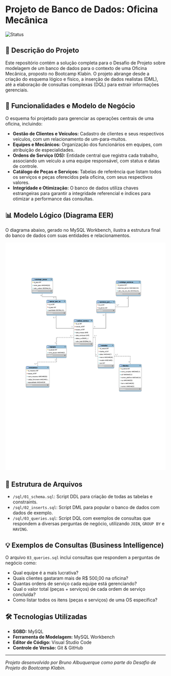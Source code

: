# Projeto de Banco de Dados: Oficina Mecânica

![Status](https://img.shields.io/badge/status-conclu%C3%ADdo-green)

## 📖 Descrição do Projeto

Este repositório contém a solução completa para o Desafio de Projeto sobre modelagem de um banco de dados para o contexto de uma Oficina Mecânica, proposto no Bootcamp Klabin. O projeto abrange desde a criação do esquema lógico e físico, a inserção de dados realistas (DML), até a elaboração de consultas complexas (DQL) para extrair informações gerenciais.

## 🚀 Funcionalidades e Modelo de Negócio

O esquema foi projetado para gerenciar as operações centrais de uma oficina, incluindo:
* **Gestão de Clientes e Veículos:** Cadastro de clientes e seus respectivos veículos, com um relacionamento de um-para-muitos.
* **Equipes e Mecânicos:** Organização dos funcionários em equipes, com atribuição de especialidades.
* **Ordens de Serviço (OS):** Entidade central que registra cada trabalho, associando um veículo a uma equipe responsável, com status e datas de controle.
* **Catálogo de Peças e Serviços:** Tabelas de referência que listam todos os serviços e peças oferecidos pela oficina, com seus respectivos valores.
* **Integridade e Otimização:** O banco de dados utiliza chaves estrangeiras para garantir a integridade referencial e índices para otimizar a performance das consultas.

## 📊 Modelo Lógico (Diagrama EER)

O diagrama abaixo, gerado no MySQL Workbench, ilustra a estrutura final do banco de dados com suas entidades e relacionamentos.

![Modelo Lógico do Banco de Dados](Diagrama_EER_officina.jpg)

## 📁 Estrutura de Arquivos

* `/sql/01_schema.sql`: Script DDL para criação de todas as tabelas e constraints.
* `/sql/02_inserts.sql`: Script DML para popular o banco de dados com dados de exemplo.
* `/sql/03_queries.sql`: Script DQL com exemplos de consultas que respondem a diversas perguntas de negócio, utilizando `JOIN`, `GROUP BY` e `HAVING`.

## 💡 Exemplos de Consultas (Business Intelligence)

O arquivo `03_queries.sql` inclui consultas que respondem a perguntas de negócio como:

* Qual equipe é a mais lucrativa?
* Quais clientes gastaram mais de R$ 500,00 na oficina?
* Quantas ordens de serviço cada equipe está gerenciando?
* Qual o valor total (peças + serviços) de cada ordem de serviço concluída?
* Como listar todos os itens (peças e serviços) de uma OS específica?

## 🛠️ Tecnologias Utilizadas

* **SGBD:** MySQL
* **Ferramenta de Modelagem:** MySQL Workbench
* **Editor de Código:** Visual Studio Code
* **Controle de Versão:** Git & GitHub

---

_Projeto desenvolvido por Bruno Albuquerque como parte do Desafio de Projeto do Bootcamp Klabin._

